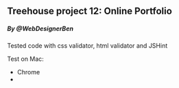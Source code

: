 ## Treehouse project 12: Online Portfolio

##### By @WebDesignerBen

Tested code with css validator, html validator and JSHint

Test on Mac:
* Chrome
* 